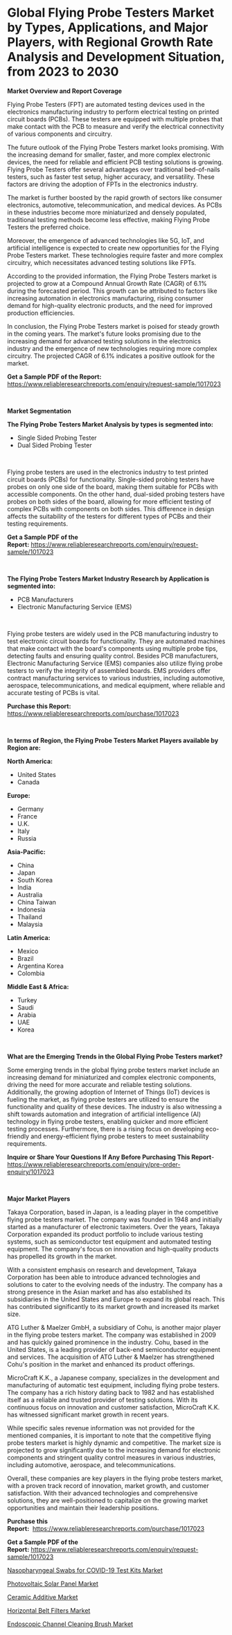 <p><h1>Global Flying Probe Testers Market by Types, Applications, and Major Players, with Regional Growth Rate Analysis and Development Situation, from 2023 to 2030</h1></p><p><strong>Market Overview and Report Coverage</strong></p>
<p><p>Flying Probe Testers (FPT) are automated testing devices used in the electronics manufacturing industry to perform electrical testing on printed circuit boards (PCBs). These testers are equipped with multiple probes that make contact with the PCB to measure and verify the electrical connectivity of various components and circuitry.</p><p>The future outlook of the Flying Probe Testers market looks promising. With the increasing demand for smaller, faster, and more complex electronic devices, the need for reliable and efficient PCB testing solutions is growing. Flying Probe Testers offer several advantages over traditional bed-of-nails testers, such as faster test setup, higher accuracy, and versatility. These factors are driving the adoption of FPTs in the electronics industry.</p><p>The market is further boosted by the rapid growth of sectors like consumer electronics, automotive, telecommunication, and medical devices. As PCBs in these industries become more miniaturized and densely populated, traditional testing methods become less effective, making Flying Probe Testers the preferred choice.</p><p>Moreover, the emergence of advanced technologies like 5G, IoT, and artificial intelligence is expected to create new opportunities for the Flying Probe Testers market. These technologies require faster and more complex circuitry, which necessitates advanced testing solutions like FPTs.</p><p>According to the provided information, the Flying Probe Testers market is projected to grow at a Compound Annual Growth Rate (CAGR) of 6.1% during the forecasted period. This growth can be attributed to factors like increasing automation in electronics manufacturing, rising consumer demand for high-quality electronic products, and the need for improved production efficiencies.</p><p>In conclusion, the Flying Probe Testers market is poised for steady growth in the coming years. The market's future looks promising due to the increasing demand for advanced testing solutions in the electronics industry and the emergence of new technologies requiring more complex circuitry. The projected CAGR of 6.1% indicates a positive outlook for the market.</p></p>
<p><strong>Get a Sample PDF of the Report:</strong> <a href="https://www.reliableresearchreports.com/enquiry/request-sample/1017023">https://www.reliableresearchreports.com/enquiry/request-sample/1017023</a></p>
<p>&nbsp;</p>
<p><strong>Market Segmentation</strong></p>
<p><strong>The Flying Probe Testers Market Analysis by types is segmented into:</strong></p>
<p><ul><li>Single Sided Probing Tester</li><li>Dual Sided Probing Tester</li></ul></p>
<p>&nbsp;</p>
<p><p>Flying probe testers are used in the electronics industry to test printed circuit boards (PCBs) for functionality. Single-sided probing testers have probes on only one side of the board, making them suitable for PCBs with accessible components. On the other hand, dual-sided probing testers have probes on both sides of the board, allowing for more efficient testing of complex PCBs with components on both sides. This difference in design affects the suitability of the testers for different types of PCBs and their testing requirements.</p></p>
<p><strong>Get a Sample PDF of the Report:</strong>&nbsp;<a href="https://www.reliableresearchreports.com/enquiry/request-sample/1017023">https://www.reliableresearchreports.com/enquiry/request-sample/1017023</a></p>
<p>&nbsp;</p>
<p><strong>The Flying Probe Testers Market Industry Research by Application is segmented into:</strong></p>
<p><ul><li>PCB Manufacturers</li><li>Electronic Manufacturing Service (EMS)</li></ul></p>
<p>&nbsp;</p>
<p><p>Flying probe testers are widely used in the PCB manufacturing industry to test electronic circuit boards for functionality. They are automated machines that make contact with the board's components using multiple probe tips, detecting faults and ensuring quality control. Besides PCB manufacturers, Electronic Manufacturing Service (EMS) companies also utilize flying probe testers to verify the integrity of assembled boards. EMS providers offer contract manufacturing services to various industries, including automotive, aerospace, telecommunications, and medical equipment, where reliable and accurate testing of PCBs is vital.</p></p>
<p><strong>Purchase this Report:</strong>&nbsp; <a href="https://www.reliableresearchreports.com/purchase/1017023">https://www.reliableresearchreports.com/purchase/1017023</a></p>
<p>&nbsp;</p>
<p><strong>In terms of Region, the Flying Probe Testers Market Players available by Region are:</strong></p>
<p>
    <p> <strong> North America: </strong>
        <ul>
            <li>United States</li>
            <li>Canada</li>
        </ul>
        </p> 
    <p> <strong> Europe: </strong>
        <ul>
            <li>Germany</li>
            <li>France</li>
            <li>U.K.</li>
            <li>Italy</li>
            <li>Russia</li>
        </ul>
        </p> 
    <p> <strong> Asia-Pacific: </strong>
        <ul>
            <li>China</li>
            <li>Japan</li>
            <li>South Korea</li>
            <li>India</li>
            <li>Australia</li>
            <li>China Taiwan</li>
            <li>Indonesia</li>
            <li>Thailand</li>
            <li>Malaysia</li>
        </ul>
        </p> 
    <p> <strong> Latin America: </strong>
        <ul>
            <li>Mexico</li>
            <li>Brazil</li>
            <li>Argentina Korea</li>
            <li>Colombia</li>
        </ul>
        </p> 
    <p> <strong> Middle East & Africa: </strong>
        <ul>
            <li>Turkey</li>
            <li>Saudi</li>
            <li>Arabia</li>
            <li>UAE</li>
            <li>Korea</li>
        </ul>
    </p>
    </p>
<p>&nbsp;</p>
<p><strong>What are the Emerging Trends in the Global Flying Probe Testers market?</strong></p>
<p><p>Some emerging trends in the global flying probe testers market include an increasing demand for miniaturized and complex electronic components, driving the need for more accurate and reliable testing solutions. Additionally, the growing adoption of Internet of Things (IoT) devices is fueling the market, as flying probe testers are utilized to ensure the functionality and quality of these devices. The industry is also witnessing a shift towards automation and integration of artificial intelligence (AI) technology in flying probe testers, enabling quicker and more efficient testing processes. Furthermore, there is a rising focus on developing eco-friendly and energy-efficient flying probe testers to meet sustainability requirements.</p></p>
<p><strong>Inquire or Share Your Questions If Any Before Purchasing This Report</strong>- <a href="https://www.reliableresearchreports.com/enquiry/pre-order-enquiry/1017023">https://www.reliableresearchreports.com/enquiry/pre-order-enquiry/1017023</a></p>
<p>&nbsp;</p>
<p><strong>Major Market Players</strong></p>
<p><p>Takaya Corporation, based in Japan, is a leading player in the competitive flying probe testers market. The company was founded in 1948 and initially started as a manufacturer of electronic taximeters. Over the years, Takaya Corporation expanded its product portfolio to include various testing systems, such as semiconductor test equipment and automated testing equipment. The company's focus on innovation and high-quality products has propelled its growth in the market.</p><p>With a consistent emphasis on research and development, Takaya Corporation has been able to introduce advanced technologies and solutions to cater to the evolving needs of the industry. The company has a strong presence in the Asian market and has also established its subsidiaries in the United States and Europe to expand its global reach. This has contributed significantly to its market growth and increased its market size.</p><p>ATG Luther & Maelzer GmbH, a subsidiary of Cohu, is another major player in the flying probe testers market. The company was established in 2009 and has quickly gained prominence in the industry. Cohu, based in the United States, is a leading provider of back-end semiconductor equipment and services. The acquisition of ATG Luther & Maelzer has strengthened Cohu's position in the market and enhanced its product offerings.</p><p>MicroCraft K.K., a Japanese company, specializes in the development and manufacturing of automatic test equipment, including flying probe testers. The company has a rich history dating back to 1982 and has established itself as a reliable and trusted provider of testing solutions. With its continuous focus on innovation and customer satisfaction, MicroCraft K.K. has witnessed significant market growth in recent years.</p><p>While specific sales revenue information was not provided for the mentioned companies, it is important to note that the competitive flying probe testers market is highly dynamic and competitive. The market size is projected to grow significantly due to the increasing demand for electronic components and stringent quality control measures in various industries, including automotive, aerospace, and telecommunications.</p><p>Overall, these companies are key players in the flying probe testers market, with a proven track record of innovation, market growth, and customer satisfaction. With their advanced technologies and comprehensive solutions, they are well-positioned to capitalize on the growing market opportunities and maintain their leadership positions.</p></p>
<p><strong>Purchase this Report:</strong>&nbsp;&nbsp;<a href="https://www.reliableresearchreports.com/purchase/1017023">https://www.reliableresearchreports.com/purchase/1017023</a></p>
<p></p>
<p><strong>Get a Sample PDF of the Report:</strong>&nbsp;<a href="https://www.reliableresearchreports.com/enquiry/request-sample/1017023">https://www.reliableresearchreports.com/enquiry/request-sample/1017023</a></p>
<p><p><a href="https://github.com/NorbertYates/Market-Research-Report-List-1/blob/main/nasopharyngeal-swabs-for-covid-19-test-kits-market.md">Nasopharyngeal Swabs for COVID-19 Test Kits Market</a></p><p><a href="https://medium.com/@keenanmarks2023/photovoltaic-solar-panel-market-size-growth-forecast-2023-2030-d547172eccf9">Photovoltaic Solar Panel Market</a></p><p><a href="https://www.linkedin.com/pulse/ceramic-additive-market-insights-players-forecast-till-2030-slm4e/">Ceramic Additive Market</a></p><p><a href="https://github.com/RoccoManning/Market-Research-Report-List-1/blob/main/horizontal-belt-filters-market.md">Horizontal Belt Filters Market</a></p><p><a href="https://www.reportprime.com/endoscopic-channel-cleaning-brush-r9329">Endoscopic Channel Cleaning Brush Market</a></p></p>